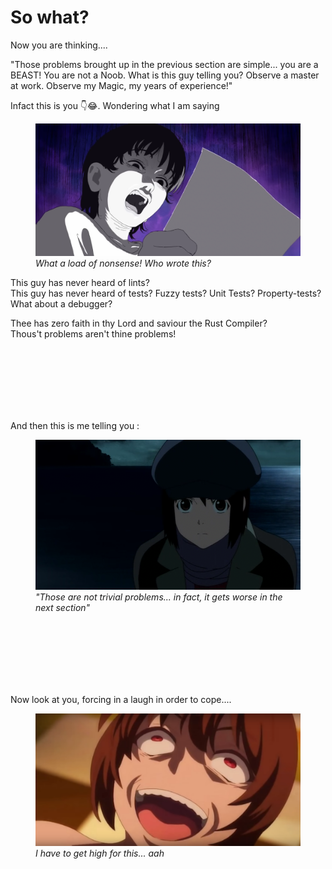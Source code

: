 # So what?

Now you are thinking....   

"Those problems brought up in the previous section are simple... you are a BEAST! You are not a Noob. What is this guy telling you?
Observe a master at work. Observe my Magic, my years of experience!"  

Infact this is you 👇😂. Wondering what I am saying 
<figure> 
  <img src="./imgs/Look back english sub Full movie @POPSAnime @MuseAsia [fqDDI8KD0y4].mp4-00:06:59.208.png">
  <figcaption><i>What a load of nonsense! Who wrote this? </i></figcaption>
</figure>


This guy has never heard of lints?  
This guy has never heard of tests? Fuzzy tests? Unit Tests? Property-tests?  
What about a debugger?  

Thee has zero faith in thy Lord and saviour the Rust Compiler?  
Thous't problems aren't thine problems!  

<br><br><br><br><br><br>


And then this is me telling you :  
<figure>
  <img src="./imgs/grime 24 - Welcome to the N.H.K.!.mkv-00:06:30.641.png">
  <figcaption><i>"Those are not trivial problems... in fact, it gets worse in the next section"</i></figcaption>
</figure>


<br><br><br><br><br><br>

Now look at you, forcing in a laugh in order to cope....
<figure>
  <img src="./imgs/Screenshot 2023-12-05 at 18-46-57 This is What A Terrible Anime Looks Like.png">
  <figcaption><i>I have to get high for this... aah </i></figcaption>
</figure>

